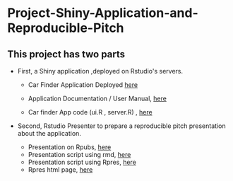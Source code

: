 # Project-Shiny-Application-and-Reproducible-Pitch

## This project has two parts

- First, a Shiny application ,deployed on Rstudio's servers. 

  - Car Finder Application Deployed [here](https://rana-elrobi.shinyapps.io/Car-Finder-App/)
  
  - Application Documentation / User Manual, [here](https://github.com/Rana-ElRobi/Project-Shiny-Application-and-Reproducible-Pitch/blob/master/App-Documentation.md)
  
  - Car finder App code (ui.R , server.R) , [here](https://github.com/Rana-ElRobi/Project-Shiny-Application-and-Reproducible-Pitch/tree/master/FinalshinyApp)


- Second, Rstudio Presenter to prepare a reproducible pitch presentation about the application.
  - Presentation on Rpubs, [here](http://rpubs.com/Rana-ElRobi/CarFinderApp)
  - Presentation script using rmd, [here]()
  - Presentation script using Rpres, [here]()
  - Rpres html page, [here]()


